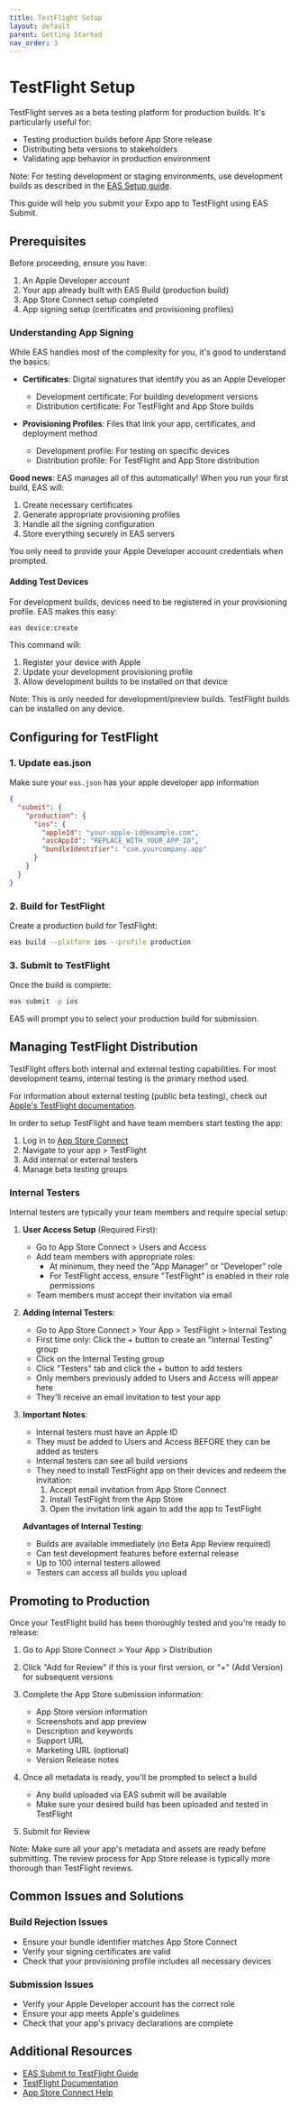 ```yaml
---
title: TestFlight Setup
layout: default
parent: Getting Started
nav_order: 3
---
```


# TestFlight Setup

TestFlight serves as a beta testing platform for production builds. It's particularly useful for:
- Testing production builds before App Store release
- Distributing beta versions to stakeholders
- Validating app behavior in production environment

Note: For testing development or staging environments, use development builds as described in the [EAS Setup guide](https://spaceuy.github.io/react-native-guidelines/docs/getting-started/easSetup.html).

This guide will help you submit your Expo app to TestFlight using EAS Submit.

## Prerequisites

Before proceeding, ensure you have:
1. An Apple Developer account
2. Your app already built with EAS Build (production build)
3. App Store Connect setup completed
4. App signing setup (certificates and provisioning profiles)

### Understanding App Signing

While EAS handles most of the complexity for you, it's good to understand the basics:

- **Certificates**: Digital signatures that identify you as an Apple Developer
  - Development certificate: For building development versions
  - Distribution certificate: For TestFlight and App Store builds

- **Provisioning Profiles**: Files that link your app, certificates, and deployment method
  - Development profile: For testing on specific devices
  - Distribution profile: For TestFlight and App Store distribution

**Good news**: EAS manages all of this automatically! When you run your first build, EAS will:
1. Create necessary certificates
2. Generate appropriate provisioning profiles
3. Handle all the signing configuration
4. Store everything securely in EAS servers

You only need to provide your Apple Developer account credentials when prompted.

#### Adding Test Devices

For development builds, devices need to be registered in your provisioning profile. EAS makes this easy:

```bash
eas device:create
```

This command will:
1. Register your device with Apple
2. Update your development provisioning profile
3. Allow development builds to be installed on that device

Note: This is only needed for development/preview builds. TestFlight builds can be installed on any device.

## Configuring for TestFlight

### 1. Update eas.json

Make sure your `eas.json` has your apple developer app information

```json
{
  "submit": {
    "production": {
      "ios": {
        "appleId": "your-apple-id@example.com",
        "ascAppId": "REPLACE_WITH_YOUR_APP_ID",
        "bundleIdentifier": "com.yourcompany.app"
      }
    }
  }
}
```

### 2. Build for TestFlight

Create a production build for TestFlight:

```bash
eas build --platform ios --profile production
```

### 3. Submit to TestFlight

Once the build is complete:

```bash
eas submit -p ios
```

EAS will prompt you to select your production build for submission.

## Managing TestFlight Distribution

TestFlight offers both internal and external testing capabilities. For most development teams, internal testing is the primary method used.

For information about external testing (public beta testing), check out [Apple's TestFlight documentation](https://developer.apple.com/testflight/).

In order to setup TestFlight and have team members start testing the app:

1. Log in to [App Store Connect](https://appstoreconnect.apple.com)
2. Navigate to your app > TestFlight
3. Add internal or external testers
4. Manage beta testing groups

### Internal Testers

Internal testers are typically your team members and require special setup:

1. **User Access Setup** (Required First):
   - Go to App Store Connect > Users and Access
   - Add team members with appropriate roles:
     - At minimum, they need the "App Manager" or "Developer" role
     - For TestFlight access, ensure "TestFlight" is enabled in their role permissions
   - Team members must accept their invitation via email

2. **Adding Internal Testers**:
   - Go to App Store Connect > Your App > TestFlight > Internal Testing
   - First time only: Click the + button to create an "Internal Testing" group
   - Click on the Internal Testing group
   - Click "Testers" tab and click the + button to add testers
   - Only members previously added to Users and Access will appear here
   - They'll receive an email invitation to test your app

3. **Important Notes**:
   - Internal testers must have an Apple ID
   - They must be added to Users and Access BEFORE they can be added as testers
   - Internal testers can see all build versions
   - They need to install TestFlight app on their devices and redeem the invitation:
     1. Accept email invitation from App Store Connect
     2. Install TestFlight from the App Store
     3. Open the invitation link again to add the app to TestFlight

    **Advantages of Internal Testing**:
   - Builds are available immediately (no Beta App Review required)
   - Can test development features before external release
   - Up to 100 internal testers allowed
   - Testers can access all builds you upload

## Promoting to Production

Once your TestFlight build has been thoroughly tested and you're ready to release:

1. Go to App Store Connect > Your App > Distribution
2. Click "Add for Review" if this is your first version, or "+" (Add Version) for subsequent versions
3. Complete the App Store submission information:
   - App Store version information
   - Screenshots and app preview
   - Description and keywords
   - Support URL
   - Marketing URL (optional)
   - Version Release notes
4. Once all metadata is ready, you'll be prompted to select a build
   - Any build uploaded via EAS submit will be available
   - Make sure your desired build has been uploaded and tested in TestFlight

5. Submit for Review

Note: Make sure all your app's metadata and assets are ready before submitting. The review process for App Store release is typically more thorough than TestFlight reviews.

## Common Issues and Solutions

### Build Rejection Issues
- Ensure your bundle identifier matches App Store Connect
- Verify your signing certificates are valid
- Check that your provisioning profile includes all necessary devices

### Submission Issues
- Verify your Apple Developer account has the correct role
- Ensure your app meets Apple's guidelines
- Check that your app's privacy declarations are complete

## Additional Resources

- [EAS Submit to TestFlight Guide](https://docs.expo.dev/submit/ios/)
- [TestFlight Documentation](https://developer.apple.com/testflight/)
- [App Store Connect Help](https://help.apple.com/app-store-connect/) 
